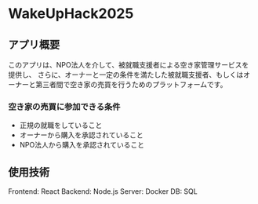# WakeUpHack2025

## アプリ概要
このアプリは、NPO法人を介して、被就職支援者による空き家管理サービスを提供し、
さらに、オーナーと一定の条件を満たした被就職支援者、もしくはオーナーと第三者間で空き家の売買を行うためのプラットフォームです。

### 空き家の売買に参加できる条件
* 正規の就職をしていること
* オーナーから購入を承認されていること
* NPO法人から購入を承認されていること

## 使用技術
Frontend: React
Backend: Node.js
Server: Docker
DB: SQL